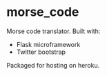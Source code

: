 morse_code
==========

Morse code translator. Built with:

- Flask microframework
- Twitter bootstrap

Packaged for hosting on heroku. 
